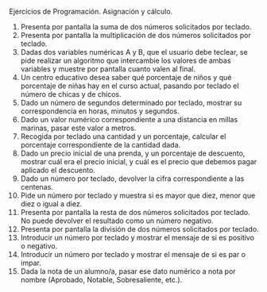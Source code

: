 Ejercicios de Programación.
  Asignación y cálculo.
1.	Presenta por pantalla la suma de dos números solicitados por teclado.
2.	Presenta por pantalla la multiplicación de dos números solicitados por teclado.
3.	Dadas dos variables numéricas A y B, que el usuario debe teclear, se pide realizar un algoritmo que intercambie los valores de ambas variables y muestre por pantalla cuanto valen al final.
4.	Un centro educativo desea saber qué porcentaje de niños y qué porcentaje de niñas hay en el curso actual, pasando por teclado el número de chicas y de chicos.
5.	Dado un número de segundos determinado por teclado, mostrar su correspondencia en horas, minutos y segundos.
6.	Dado un valor numérico correspondiente a una distancia en millas marinas, pasar este valor a metros.
7.	Recogida por teclado una cantidad y un porcentaje, calcular el porcentaje correspondiente de la cantidad dada.
8.	Dado un precio inicial de una prenda, y un porcentaje de descuento, mostrar cuál era el precio inicial, y cuál es el precio que debemos pagar aplicado el descuento.
9.	Dado un número por teclado, devolver la cifra correspondiente a las centenas.
10.	Pide un número por teclado y muestra si es mayor que diez, menor que diez o igual a diez.
11.	Presenta por pantalla la resta de dos números solicitados por teclado. No puede devolver el resultado como un número negativo.
12.	Presenta por pantalla la división de dos números solicitados por teclado.
13.	Introducir un número por teclado y mostrar el mensaje de si es positivo o negativo.
14.	Introducir un número por teclado y mostrar el mensaje de si es par o impar.
15.	Dada la nota de un alumno/a, pasar ese dato numérico a nota por nombre (Aprobado, Notable, Sobresaliente, etc.).
